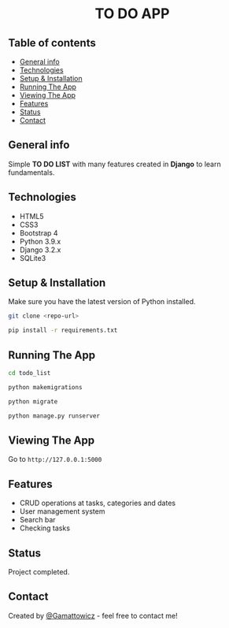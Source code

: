 <div align="center">
<h1 align="center">TO DO APP</h1></div>

## Table of contents
* [General info](#general-info)
* [Technologies](#technologies)
* [Setup & Installation](#setup-&-installation)
* [Running The App](#running-the-app)
* [Viewing The App](#viewing-the-app)
* [Features](#features)
* [Status](#status)
* [Contact](#contact)

## General info
Simple **TO DO LIST** with many features created in **Django** to learn fundamentals.

## Technologies
* HTML5
* CSS3
* Bootstrap 4
* Python 3.9.x
* Django 3.2.x
* SQLite3

## Setup & Installation
Make sure you have the latest version of Python installed.
```bash
git clone <repo-url>
```

```bash
pip install -r requirements.txt
```

## Running The App
```bash
cd todo_list
```
```bash
python makemigrations
```
```bash
python migrate
```
```bash
python manage.py runserver
```

## Viewing The App
Go to `http://127.0.0.1:5000`

## Features
* CRUD operations at tasks, categories and dates
* User management system
* Search bar
* Checking tasks

## Status 
Project completed.

## Contact
Created by [@Gamattowicz](https://github.com/Gamattowicz) - feel free to contact me!
